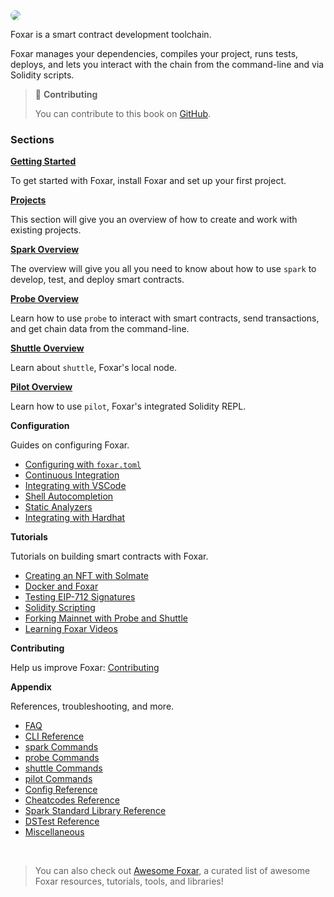 <img src="images/foxar-banner.png" style="border-radius: 20px">

Foxar is a smart contract development toolchain.

Foxar manages your dependencies, compiles your project, runs tests, deploys, and lets you interact with the chain from the command-line and via Solidity scripts.

> 📖 **Contributing**
>
> You can contribute to this book on [GitHub](https://github.com/foxar-rs/book).

### Sections

**[Getting Started](getting-started/installation.md)**

To get started with Foxar, install Foxar and set up your first project.

**[Projects](projects/creating-a-new-project.md)**

This section will give you an overview of how to create and work with existing projects.

**[Spark Overview](spark)**

The overview will give you all you need to know about how to use `spark` to develop, test, and deploy smart contracts.

**[Probe Overview](probe)**

Learn how to use `probe` to interact with smart contracts, send transactions, and get chain data from the command-line.

**[Shuttle Overview](shuttle)**

Learn about `shuttle`, Foxar's local node.

**[Pilot Overview](pilot)**

Learn how to use `pilot`, Foxar's integrated Solidity REPL.

**Configuration**

Guides on configuring Foxar.

- [Configuring with `foxar.toml`](./config/)
- [Continuous Integration](./config/continuous-integration.md)
- [Integrating with VSCode](./config/vscode.md)
- [Shell Autocompletion](./config/shell-autocompletion.md)
- [Static Analyzers](./config/static-analyzers.md)
- [Integrating with Hardhat](./config/hardhat.md)

**Tutorials**

Tutorials on building smart contracts with Foxar.

- [Creating an NFT with Solmate](./tutorials/solmate-nft.md)
- [Docker and Foxar](./tutorials/foxar-docker.md)
- [Testing EIP-712 Signatures](./tutorials/testing-eip712.md)
- [Solidity Scripting](./tutorials/solidity-scripting.md)
- [Forking Mainnet with Probe and Shuttle](./tutorials/forking-mainnet-with-probe-shuttle.md)
- [Learning Foxar Videos](./tutorials/learn-foxar.md)
<!-- - [Incremental Adoption]() -->

**Contributing**

Help us improve Foxar: [Contributing](./contributing.md)

**Appendix**

References, troubleshooting, and more.

- [FAQ](./faq.md)
- [CLI Reference](./reference/cli/)
- [spark Commands](./reference/spark/)
- [probe Commands](./reference/probe/)
- [shuttle Commands](./reference/shuttle/)
- [pilot Commands](./reference/pilot/)
- [Config Reference](./reference/config/)
- [Cheatcodes Reference](./cheatcodes/)
- [Spark Standard Library Reference](./reference/spark-std/)
- [DSTest Reference](./reference/ds-test.md)
- [Miscellaneous](misc)

<br>

> You can also check out [Awesome Foxar](https://github.com/crisgarner/awesome-foxar), a curated list of awesome Foxar resources, tutorials, tools, and libraries!
